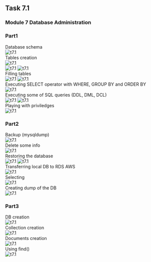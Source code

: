 ## Task 7.1

### Module 7 Database Administration

### Part1
Database schema  
![t7.1](./p1t730.png)  
Tables creation  
![t7.1](./p1t740.png)  
![t7.1](./p1t741.png)
![t7.1](./p1t742.png)    
Filling tables  
![t7.1](./p1t750.png)
![t7.1](./p1t751.png)  
Executing SELECT operator with WHERE, GROUP BY and ORDER BY  
![t7.1](./p1t760.png)  
Executing some of SQL queries (DDL, DML, DCL)  
![t7.1](./p1t770.png)
![t7.1](./p1t771.png)  
Playing with priviledges    
![t7.1](./p1t780.png)

### Part2
Backup (mysqldump)  
![t7.1](./p2t100.png)  
Delete some info  
![t7.1](./p2t110.png)  
Restoring the database  
![t7.1](./p2t120.png)
![t7.1](./p2t121.png)  
Transferring local DB to RDS AWS  
![t7.1](./p2t130.png)  
Selecting  
![t7.1](./p2t150.png)  
Creating dump of the DB  
![t7.1](./p2t160.png)  

### Part3
DB creation  
![t7.1](./p3t170.png)  
Collection creation  
![t7.1](./p3t180.png)  
Documents creation   
![t7.1](./p3t190.png)  
Using find()  
![t7.1](./p3t200.png)

